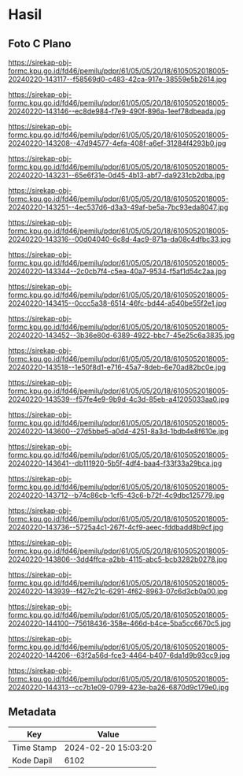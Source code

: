 # Hasil

## Foto C Plano

https://sirekap-obj-formc.kpu.go.id/fd46/pemilu/pdpr/61/05/05/20/18/6105052018005-20240220-143117--f58569d0-c483-42ca-917e-38559e5b2614.jpg

https://sirekap-obj-formc.kpu.go.id/fd46/pemilu/pdpr/61/05/05/20/18/6105052018005-20240220-143146--ec8de984-f7e9-490f-896a-1eef78dbeada.jpg

https://sirekap-obj-formc.kpu.go.id/fd46/pemilu/pdpr/61/05/05/20/18/6105052018005-20240220-143208--47d94577-4efa-408f-a6ef-31284f4293b0.jpg

https://sirekap-obj-formc.kpu.go.id/fd46/pemilu/pdpr/61/05/05/20/18/6105052018005-20240220-143231--65e6f31e-0d45-4b13-abf7-da9231cb2dba.jpg

https://sirekap-obj-formc.kpu.go.id/fd46/pemilu/pdpr/61/05/05/20/18/6105052018005-20240220-143251--4ec537d6-d3a3-49af-be5a-7bc93eda8047.jpg

https://sirekap-obj-formc.kpu.go.id/fd46/pemilu/pdpr/61/05/05/20/18/6105052018005-20240220-143316--00d04040-6c8d-4ac9-871a-da08c4dfbc33.jpg

https://sirekap-obj-formc.kpu.go.id/fd46/pemilu/pdpr/61/05/05/20/18/6105052018005-20240220-143344--2c0cb7f4-c5ea-40a7-9534-f5af1d54c2aa.jpg

https://sirekap-obj-formc.kpu.go.id/fd46/pemilu/pdpr/61/05/05/20/18/6105052018005-20240220-143415--0ccc5a38-6514-46fc-bd44-a540be55f2e1.jpg

https://sirekap-obj-formc.kpu.go.id/fd46/pemilu/pdpr/61/05/05/20/18/6105052018005-20240220-143452--3b36e80d-6389-4922-bbc7-45e25c6a3835.jpg

https://sirekap-obj-formc.kpu.go.id/fd46/pemilu/pdpr/61/05/05/20/18/6105052018005-20240220-143518--1e50f8d1-e716-45a7-8deb-6e70ad82bc0e.jpg

https://sirekap-obj-formc.kpu.go.id/fd46/pemilu/pdpr/61/05/05/20/18/6105052018005-20240220-143539--f57fe4e9-9b9d-4c3d-85eb-a41205033aa0.jpg

https://sirekap-obj-formc.kpu.go.id/fd46/pemilu/pdpr/61/05/05/20/18/6105052018005-20240220-143600--27d5bbe5-a0d4-4251-8a3d-1bdb4e8f610e.jpg

https://sirekap-obj-formc.kpu.go.id/fd46/pemilu/pdpr/61/05/05/20/18/6105052018005-20240220-143641--db111920-5b5f-4df4-baa4-f33f33a29bca.jpg

https://sirekap-obj-formc.kpu.go.id/fd46/pemilu/pdpr/61/05/05/20/18/6105052018005-20240220-143712--b74c86cb-1cf5-43c6-b72f-4c9dbc125779.jpg

https://sirekap-obj-formc.kpu.go.id/fd46/pemilu/pdpr/61/05/05/20/18/6105052018005-20240220-143736--5725a4c1-267f-4cf9-aeec-fddbadd8b9cf.jpg

https://sirekap-obj-formc.kpu.go.id/fd46/pemilu/pdpr/61/05/05/20/18/6105052018005-20240220-143806--3dd4ffca-a2bb-4115-abc5-bcb3282b0278.jpg

https://sirekap-obj-formc.kpu.go.id/fd46/pemilu/pdpr/61/05/05/20/18/6105052018005-20240220-143939--f427c21c-6291-4f62-8963-07c6d3cb0a00.jpg

https://sirekap-obj-formc.kpu.go.id/fd46/pemilu/pdpr/61/05/05/20/18/6105052018005-20240220-144100--75618436-358e-466d-b4ce-5ba5cc6670c5.jpg

https://sirekap-obj-formc.kpu.go.id/fd46/pemilu/pdpr/61/05/05/20/18/6105052018005-20240220-144206--63f2a56d-fce3-4464-b407-6da1d9b93cc9.jpg

https://sirekap-obj-formc.kpu.go.id/fd46/pemilu/pdpr/61/05/05/20/18/6105052018005-20240220-144313--cc7b1e09-0799-423e-ba26-6870d9c179e0.jpg


## Metadata

| Key        | Value               |
| ---------- | ------------------- |
| Time Stamp | 2024-02-20 15:03:20 |
| Kode Dapil | 6102                |



